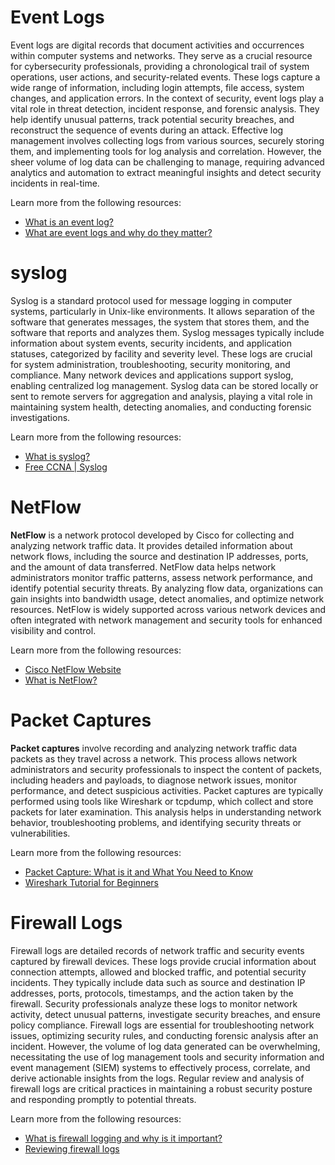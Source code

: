 # Event Logs

Event logs are digital records that document activities and occurrences within computer systems and networks. They serve as a crucial resource for cybersecurity professionals, providing a chronological trail of system operations, user actions, and security-related events. These logs capture a wide range of information, including login attempts, file access, system changes, and application errors. In the context of security, event logs play a vital role in threat detection, incident response, and forensic analysis. They help identify unusual patterns, track potential security breaches, and reconstruct the sequence of events during an attack. Effective log management involves collecting logs from various sources, securely storing them, and implementing tools for log analysis and correlation. However, the sheer volume of log data can be challenging to manage, requiring advanced analytics and automation to extract meaningful insights and detect security incidents in real-time.

Learn more from the following resources:

- [What is an event log?](https://www.crowdstrike.com/cybersecurity-101/observability/event-log/)
- [What are event logs and why do they matter?](https://www.blumira.com/blog/what-are-event-logs-and-why-do-they-matter)

# syslog

Syslog is a standard protocol used for message logging in computer systems, particularly in Unix-like environments. It allows separation of the software that generates messages, the system that stores them, and the software that reports and analyzes them. Syslog messages typically include information about system events, security incidents, and application statuses, categorized by facility and severity level. These logs are crucial for system administration, troubleshooting, security monitoring, and compliance. Many network devices and applications support syslog, enabling centralized log management. Syslog data can be stored locally or sent to remote servers for aggregation and analysis, playing a vital role in maintaining system health, detecting anomalies, and conducting forensic investigations.

Learn more from the following resources:

- [What is syslog?](https://www.solarwinds.com/resources/it-glossary/syslog)
- [Free CCNA | Syslog](https://www.youtube.com/watch?v=RaQPSKQ4J5A)

# NetFlow

**NetFlow** is a network protocol developed by Cisco for collecting and analyzing network traffic data. It provides detailed information about network flows, including the source and destination IP addresses, ports, and the amount of data transferred. NetFlow data helps network administrators monitor traffic patterns, assess network performance, and identify potential security threats. By analyzing flow data, organizations can gain insights into bandwidth usage, detect anomalies, and optimize network resources. NetFlow is widely supported across various network devices and often integrated with network management and security tools for enhanced visibility and control.

Learn more from the following resources:

- [Cisco NetFlow Website](https://www.cisco.com/c/en/us/products/ios-nx-os-software/ios-netflow/index.html)
- [What is NetFlow?](https://www.youtube.com/watch?v=aqTpUmUibB8)

# Packet Captures

**Packet captures** involve recording and analyzing network traffic data packets as they travel across a network. This process allows network administrators and security professionals to inspect the content of packets, including headers and payloads, to diagnose network issues, monitor performance, and detect suspicious activities. Packet captures are typically performed using tools like Wireshark or tcpdump, which collect and store packets for later examination. This analysis helps in understanding network behavior, troubleshooting problems, and identifying security threats or vulnerabilities.

Learn more from the following resources:

- [Packet Capture: What is it and What You Need to Know](https://www.varonis.com/blog/packet-capture)
- [Wireshark Tutorial for Beginners](https://www.youtube.com/watch?v=qTaOZrDnMzQ)

# Firewall Logs

Firewall logs are detailed records of network traffic and security events captured by firewall devices. These logs provide crucial information about connection attempts, allowed and blocked traffic, and potential security incidents. They typically include data such as source and destination IP addresses, ports, protocols, timestamps, and the action taken by the firewall. Security professionals analyze these logs to monitor network activity, detect unusual patterns, investigate security breaches, and ensure policy compliance. Firewall logs are essential for troubleshooting network issues, optimizing security rules, and conducting forensic analysis after an incident. However, the volume of log data generated can be overwhelming, necessitating the use of log management tools and security information and event management (SIEM) systems to effectively process, correlate, and derive actionable insights from the logs. Regular review and analysis of firewall logs are critical practices in maintaining a robust security posture and responding promptly to potential threats.

Learn more from the following resources:

- [What is firewall logging and why is it important?](https://cybriant.com/what-is-firewall-logging-and-why-is-it-important/)
- [Reviewing firewall logs](https://www.youtube.com/watch?v=XiJ30f8V_T4)